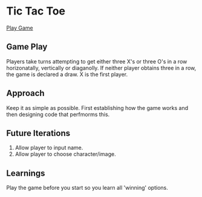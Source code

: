 # Tic Tac Toe
[Play Game](https://roisinbr.github.io/project1/)


## Game Play

Players take turns attempting to get either three X's or three O's in a row horizonatally, vertically or diaganolly.  If neither player obtains three in a row, the game is declared a draw. X is the first player. 


## Approach

Keep it as simple as possible.  First establishing how the game works and then designing code that perfmorms this.


## Future Iterations

1. Allow player to input name.
2. Allow player to choose character/image.


## Learnings

Play the game before you start so you learn all 'winning' options.
